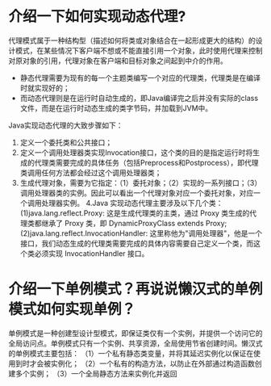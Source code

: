 # 介绍一下如何实现动态代理?

代理模式属于一种结构型（描述如何将类或对象结合在一起形成更大的结构）的设计模式，在某些情况下客户端不想或不能直接引用一个对象，此时使用代理来控制对原对象的引用，代理对象在客户端和目标对象之间起到中介的作用。

- 静态代理需要为现有的每一个主题类编写一个对应的代理类，代理类是在编译时就实现好的；
- 而动态代理则是在运行时自动生成的，即Java编译完之后并没有实际的class文件，而是在运行时动态生成的类字节码，并加载到JVM中。

Java实现动态代理的大致步骤如下：

1. 定义一个委托类和公共接口；
2. 定义一个调用处理器类实现Invocation接口，这个类的目的是指定运行时将生成的代理类需要完成的具体任务（包括Preprocess和Postprocess），即代理类调用任何方法都会经过这个调用处理器类；
3. 生成代理对象，需要为它指定：（1）委托对象；（2）实现的一系列接口；（3）调用处理器类的实例。因此可以看出一个代理对象对应一个委托对象，对应一个调用处理器实例。
4.Java 实现动态代理主要涉及以下几个类：(1)java.lang.reflect.Proxy: 这是生成代理类的主类，通过 Proxy 类生成的代理类都继承了 Proxy 类，即 DynamicProxyClass extends Proxy;(2)java.lang.reflect.InvocationHandler: 这里称他为"调用处理器"，他是一个接口，我们动态生成的代理类需要完成的具体内容需要自己定义一个类，而这个类必须实现 InvocationHandler 接口。

# 介绍一下单例模式？再说说懒汉式的单例模式如何实现单例？

单例模式是一种创建型设计型模式，即保证类仅有一个实例，并提供一个访问它的全局访问点。单例模式只有一个实例、共享资源，全局使用节省创建时间。懒汉式的单例模式主要包括：
（1）一个私有静态类变量，并将其延迟实例化以保证在使用到时才会被实例化；
（2）一个私有的构造方法，以防止在外部通过构造函数创建多个实例；
（3）一个全局静态方法来实例化并返回
                                                                                                                                    
